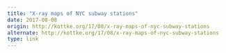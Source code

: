 ```yaml
---
title: "X-ray maps of NYC subway stations"
date: 2017-08-08
origin: http://kottke.org/17/08/x-ray-maps-of-nyc-subway-stations
alternate: http://kottke.org/17/08/x-ray-maps-of-nyc-subway-stations
type: link
---
```


